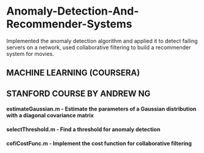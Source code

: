 # Anomaly-Detection-And-Recommender-Systems

Implemented the anomaly detection algorithm and applied it to detect failing servers on a network, used collaborative filtering to build a recommender system for movies.

## MACHINE LEARNING (COURSERA)
## STANFORD COURSE BY ANDREW NG

#### estimateGaussian.m - Estimate the parameters of a Gaussian distribution with a diagonal covariance matrix
#### selectThreshold.m - Find a threshold for anomaly detection
#### cofiCostFunc.m - Implement the cost function for collaborative filtering
